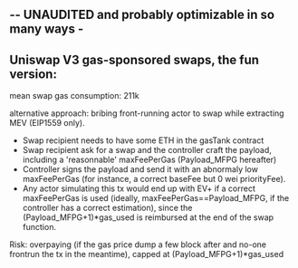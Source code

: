 -- UNAUDITED and probably optimizable in so many ways - 
-------------------------------------------------------

## Uniswap V3 gas-sponsored swaps, the fun version:

mean swap gas consumption: 211k

 alternative approach: bribing front-running actor to swap while extracting MEV (EIP1559 only).
 - Swap recipient needs to have some ETH in the gasTank contract
 - Swap recipient ask for a swap and the controller craft the payload, including a 'reasonnable' maxFeePerGas (Payload_MFPG hereafter)
 - Controller signs the payload and send it with an abnormaly low maxFeePerGas (for instance, a correct baseFee but 0 wei priorityFee).
 - Any actor simulating this tx would end up with EV+ if a correct maxFeePerGas is used (ideally, maxFeePerGas==Payload_MFPG,
   if the controller has a correct estimation), since the (Payload_MFPG+1)*gas_used is reimbursed at the end of the swap function.

 Risk: overpaying (if the gas price dump a few block after and no-one frontrun the tx in the meantime), capped at (Payload_MFPG+1)*gas_used
